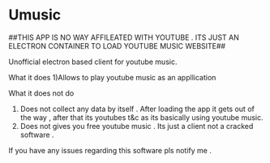 # Umusic

##THIS APP IS NO WAY AFFILEATED WITH YOUTUBE . ITS JUST AN ELECTRON CONTAINER TO LOAD YOUTUBE MUSIC WEBSITE##

 Unofficial electron based client for youtube music.
 
 What it does
  1)Allows to play youtube music as an appllication
  
 What it does not do
  1) Does not collect any data by itself . After loading the app it gets out of the way , after that its youtubes t&c as its basically using youtube music.
  2) Does not gives you free youtube music . Its just a client not a cracked software .
  
 If you have any issues regarding this software pls notify me .
